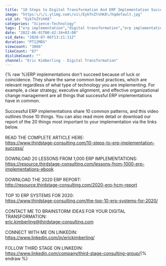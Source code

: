 ```yaml
---
title: "10 Steps to Digital Transformation And ERP Implementation Success"
image: "https:\/\/i.ytimg.com\/vi\/EykTnZYshK8\/hqdefault.jpg"
vid_id: "EykTnZYshK8"
categories: "Science-Technology"
tags: ["erp implementation","digital transformation","erp implementation success"]
date: "2022-06-01T00:42:34+03:00"
vid_date: "2020-07-06T13:21:11Z"
duration: "PT12M8S"
viewcount: "3866"
likeCount: "67"
dislikeCount: ""
channel: "Eric Kimberling - Digital Transformation"
---
```

{% raw %}ERP implementations don't succeed because of luck or coincidence. They share the same common best practices, which are relevant regardless of what type of technology you are implementing. For example, a clear strategy, executive alignment, and effective organizational change management are all things that successful ERP implementations have in common.<br /><br />Successful ERP implementations share 10 common patterns, and this video outlines those 10 things. You can also read more detail or download our report of the 20 things most important to your implementation via the links below.<br /><br />READ THE COMPLETE ARTICLE HERE:<br /><a rel="nofollow" target="blank" href="https://www.thirdstage-consulting.com/10-steps-to-erp-implementation-success/">https://www.thirdstage-consulting.com/10-steps-to-erp-implementation-success/</a><br /><br />DOWNLOAD 20 LESSONS FROM 1,000 ERP IMPLEMENTATIONS:<br /><a rel="nofollow" target="blank" href="https://resource.thirdstage-consulting.com/lessons-from-1000-erp-implementations-ebook">https://resource.thirdstage-consulting.com/lessons-from-1000-erp-implementations-ebook</a><br /><br />DOWNLOAD THE 2020 ERP REPORT:<br /><a rel="nofollow" target="blank" href="http://resource.thirdstage-consulting.com/2020-erp-hcm-report">http://resource.thirdstage-consulting.com/2020-erp-hcm-report</a><br /><br />TOP 10 ERP SYSTEMS FOR 2020:<br /><a rel="nofollow" target="blank" href="https://www.thirdstage-consulting.com/the-top-10-erp-systems-for-2020/">https://www.thirdstage-consulting.com/the-top-10-erp-systems-for-2020/</a><br /><br />CONTACT ME TO BRAINSTORM IDEAS FOR YOUR DIGITAL TRANSFORMATION:<br />eric.kimberling@thirdstage-consulting.com<br /><br />CONNECT WITH ME ON LINKEDIN:<br /><a rel="nofollow" target="blank" href="https://www.linkedin.com/in/erickimberling/">https://www.linkedin.com/in/erickimberling/</a><br /><br />FOLLOW THIRD STAGE ON LINKEDIN:<br /><a rel="nofollow" target="blank" href="https://www.linkedin.com/company/third-stage-consulting-group/">https://www.linkedin.com/company/third-stage-consulting-group/</a>{% endraw %}
